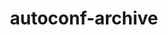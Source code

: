 ---
title: "autoconf-archive"
layout: cache
categories: [package, v0.18.0]
meta: {"versions": ["2022.02.11"], "compilers": ["gcc@=7.5.0"], "oss": ["ubuntu18.04"], "platforms": ["linux"], "targets": ["x86_64"], "stacks": ["data-vis-sdk", "e4s", "radiuss", "root", "tutorial"], "num_specs": 1, "num_specs_by_stack": {"tutorial": 1, "data-vis-sdk": 1, "radiuss": 1, "root": 1, "e4s": 1}}
spec_details: [{"hash": "uk63mel7btdeo275bi3zzvhkygyivebq", "compiler": "gcc@=7.5.0", "versions": ["2022.02.11"], "os": "ubuntu18.04", "platform": "linux", "target": "x86_64", "variants": ["patches=130cd48"], "stacks": ["tutorial", "data-vis-sdk", "radiuss", "root", "e4s"], "size": "-", "tarball": "https://binaries.spack.io/v0.18.0/build_cache/linux-ubuntu18.04-x86_64/gcc-7.5.0/autoconf-archive-2022.02.11/linux-ubuntu18.04-x86_64-gcc-7.5.0-autoconf-archive-2022.02.11-uk63mel7btdeo275bi3zzvhkygyivebq.spack"}]
---